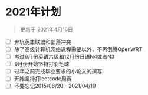 # 2021年计划
> 更新于 2021年4月16日

- [ ] 弃坑英雄联盟和部落冲突
- [ ] 除了高级计算机网络课程需要以外，不再倒腾OpenWRT
- [ ] 考过6月份英语六级和12月份日语N4或者N3
- [ ] 9月份开始坚持打羽毛球
- [ ] 过年之前完成毕业要求的小论文的撰写
- [ ] 开始坚持打leetcode周赛
- [ ] 不要忘记2015/08/20 - 2021/04/10
